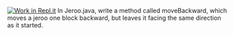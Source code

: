 [![Work in Repl.it](https://classroom.github.com/assets/work-in-replit-14baed9a392b3a25080506f3b7b6d57f295ec2978f6f33ec97e36a161684cbe9.svg)](https://classroom.github.com/online_ide?assignment_repo_id=3026190&assignment_repo_type=AssignmentRepo)
In Jeroo.java, write a method called moveBackward, which moves a jeroo one block backward, but leaves it facing the same direction as it started.


